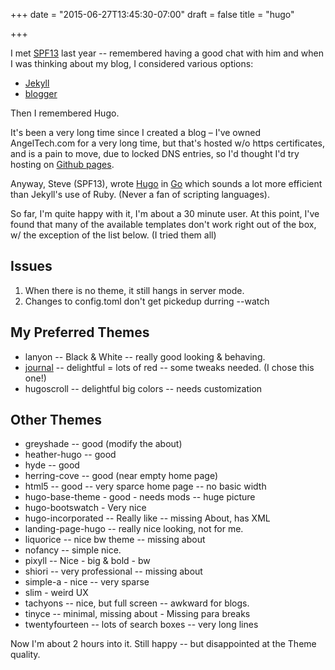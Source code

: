 +++
date = "2015-06-27T13:45:30-07:00"
draft = false
title = "hugo"

+++

I met [SPF13](http://spf13.com/) last year -- remembered having a good chat with him and when I was
thinking about my blog, I considered various options:

* [Jekyll](http://jekyllrb.com/)
* [blogger](https://blogger.com) 

Then I remembered Hugo.

It's been a very long time since I created a blog – I've owned AngelTech.com for a very long time,
but that's hosted w/o https certificates, and is a pain to move, due to locked DNS entries, so 
I'd thought I'd try hosting on [Github pages](https://pages.github.com/).

Anyway, Steve (SPF13), wrote [Hugo](http://gohugo.io/) in [Go](http://golang.org/) which sounds a lot
more efficient than Jekyll's use of Ruby. (Never a fan of scripting languages).

So far, I'm quite happy with it, I'm about a 30 minute user.  At this point, I've found that many of
the available templates don't work right out of the box, w/ the exception of the list below. (I tried
them all)

Issues
--
1. When there is no theme, it still hangs in server mode.
2. Changes to config.toml don't get pickedup durring --watch

My Preferred Themes
--
* lanyon -- Black & White -- really good looking & behaving.
* [journal](https://github.com/mpas/hugo-journal) -- delightful = lots of red -- some tweaks needed.  (I chose this one!)
* hugoscroll -- delightful big colors -- needs customization

Other Themes
--
* greyshade -- good  (modify the about)
* heather-hugo -- good
* hyde -- good
* herring-cove -- good (near empty home page)
* html5 -- good -- very sparce home page -- no basic width
* hugo-base-theme - good - needs mods  -- huge picture
* hugo-bootswatch - Very nice
* hugo-incorporated -- Really like -- missing About, has XML
* landing-page-hugo -- really nice looking, not for me.
* liquorice -- nice bw theme -- missing about
* nofancy -- simple nice.
* pixyll -- Nice - big & bold - bw
* shiori -- very professional -- missing about
* simple-a - nice -- very sparse
* slim - weird UX
* tachyons -- nice, but full screen -- awkward for blogs.
* tinyce -- minimal, missing about - Missing para breaks
* twentyfourteen -- lots of search boxes -- very long lines

Now I'm about 2 hours into it.  Still happy -- but disappointed at the Theme quality.